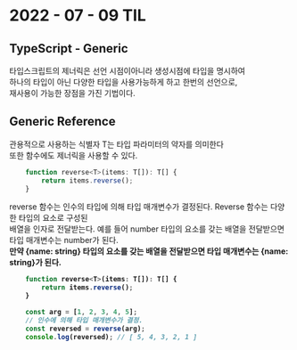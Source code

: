 # 2022 - 07 - 09 TIL

## TypeScript - Generic
타입스크립트의 제너릭은 선언 시점이아니라 생성시점에 타입을 명시하여<br>
하나의 타입이 아닌 다양한 타입을 사용가능하게 하고 한번의 선언으로,<br>
재사용이 가능한 장점을 가진 기법이다.


## Generic Reference
관용적으로 사용하는 식별자 T는 타입 파라미터의 약자를 의미한다<br>
또한 함수에도 제너릭을 사용할 수 있다.
```javascript
    function reverse<T>(items: T[]): T[] {
        return items.reverse();
    }
```
reverse 함수는 인수의 타입에 의해 타입 매개변수가 결정된다. Reverse 함수는 다양한 타입의 요소로 구성된<br>
배열을 인자로 전달받는다. 예를 들어 number 타입의 요소를 갖는 배열을 전달받으면 타입 매개변수는 number가 된다.<br>
<strong>만약 {name: string} 타입의 요소를 갖는 배열을 전달받으면 타입 매개변수는 {name: string}가 된다.<strong>

```javascript
    function reverse<T>(items: T[]): T[] {
        return items.reverse();
    }

    const arg = [1, 2, 3, 4, 5];
    // 인수에 의해 타입 매개변수가 결정.
    const reversed = reverse(arg);
    console.log(reversed); // [ 5, 4, 3, 2, 1 ]
```